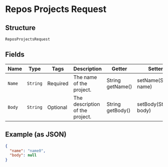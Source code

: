 
# Repos Projects Request

## Structure

`ReposProjectsRequest`

## Fields

| Name | Type | Tags | Description | Getter | Setter |
|  --- | --- | --- | --- | --- | --- |
| `Name` | `String` | Required | The name of the project. | String getName() | setName(String name) |
| `Body` | `String` | Optional | The description of the project. | String getBody() | setBody(String body) |

## Example (as JSON)

```json
{
  "name": "name0",
  "body": null
}
```

